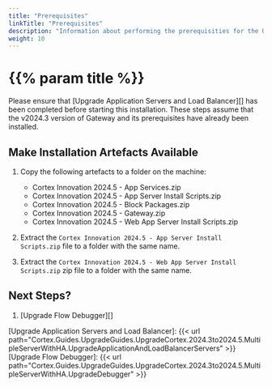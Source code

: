 ```yaml
---
title: "Prerequisites"
linkTitle: "Prerequisites"
description: "Information about performing the prerequisities for the Upgrade of the Web Application Server."
weight: 10
---
```


# {{% param title %}}

Please ensure that [Upgrade Application Servers and Load Balancer][] has been completed before starting this installation. These steps assume that the v2024.3 version of Gateway and its prerequisites have already been installed.

## Make Installation Artefacts Available

1. Copy the following artefacts to a folder on the machine:

   * Cortex Innovation 2024.5 - App Services.zip
   * Cortex Innovation 2024.5 - App Server Install Scripts.zip
   * Cortex Innovation 2024.5 - Block Packages.zip
   * Cortex Innovation 2024.5 - Gateway.zip
   * Cortex Innovation 2024.5 - Web App Server Install Scripts.zip

1. Extract the `Cortex Innovation 2024.5 - App Server Install Scripts.zip` file to a folder with the same name.
1. Extract the `Cortex Innovation 2024.5 - Web App Server Install Scripts.zip` zip file to a folder with the same name.

## Next Steps?

1. [Upgrade Flow Debugger][]

[Upgrade Application Servers and Load Balancer]: {{< url path="Cortex.Guides.UpgradeGuides.UpgradeCortex.2024.3to2024.5.MultipleServerWithHA.UpgradeApplicationAndLoadBalancerServers" >}}
[Upgrade Flow Debugger]: {{< url path="Cortex.Guides.UpgradeGuides.UpgradeCortex.2024.3to2024.5.MultipleServerWithHA.UpgradeDebugger" >}}
